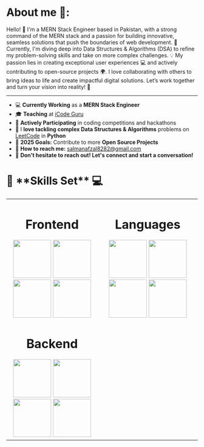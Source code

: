 <h1>About me 🚀:</h1>

Hello! 👋 I'm a MERN Stack Engineer based in Pakistan, with a strong command of the MERN stack and a passion for building innovative, seamless solutions that push the boundaries of web development. 
🚀 Currently, I'm diving deep into Data Structures & Algorithms (DSA) to refine my problem-solving skills and take on more complex challenges. 💡
My passion lies in creating exceptional user experiences 💻 and actively contributing to open-source projects 🌍.
I love collaborating with others to bring ideas to life and create impactful digital solutions.
Let’s work together and turn your vision into reality! 🌟
<hr>

<ul>
    <li>💻 <strong>Currently Working</strong> as a <strong>MERN Stack Engineer</strong></li>
    <li>🎓 <strong>Teaching</strong> at <a href="https://www.facebook.com/iCodeguru" target="_blank">iCode Guru</a></li>
    <li>🚀 <strong>Actively Participating</strong> in coding competitions and hackathons</li>
    <li>🧩 I <strong>love tackling complex Data Structures & Algorithms</strong> problems on <a href="https://leetcode.com/" target="_blank">LeetCode</a> in <strong>Python</strong></li>
    <li>🎯 <strong>2025 Goals:</strong> Contribute to more <strong>Open Source Projects</strong></li>
    <li>📧 <strong>How to reach me:</strong> <a href="mailto:salmanafzal8282@gmail.com">salmanafzal8282@gmail.com</a></li>
    <li>🤝 <strong>Don't hesitate to reach out! Let's connect and start a conversation!</strong></li>
</ul>

<h1>🔧 **Skills Set** 💻</h1>

<table style="width: 100%; table-layout: fixed; border-spacing: 10px;">
  <tr>
    <!-- Frontend Section -->
    <td style="vertical-align: top; width: 33%; text-align: center;">
      <h1>Frontend</h1>
      <img src="https://encrypted-tbn0.gstatic.com/images?q=tbn:ANd9GcT6935wo8bLZh5FeafJEffqWKDOpNpx6UE5bg&s" width="100px" height="100px">
      <img src="https://upload.wikimedia.org/wikipedia/commons/d/d5/CSS3_logo_and_wordmark.svg" width="100px" height="100px">
      <img src="https://encrypted-tbn0.gstatic.com/images?q=tbn:ANd9GcRss-86vRuxOArrVRmMgerLZ5pi8yCs6U7zsQ&s" width="100px" height="100px">
      <img src="https://encrypted-tbn0.gstatic.com/images?q=tbn:ANd9GcSYblUcIW4H3tPxRrLVOCKstsEWPUveoaPk1w&s" width="100px" height="100px">
        <h1>Backend</h1>
      <img src="https://encrypted-tbn0.gstatic.com/images?q=tbn:ANd9GcT6935wo8bLZh5FeafJEffqWKDOpNpx6UE5bg&s" width="100px" height="100px">
      <img src="https://upload.wikimedia.org/wikipedia/commons/d/d5/CSS3_logo_and_wordmark.svg" width="100px" height="100px">
      <img src="https://encrypted-tbn0.gstatic.com/images?q=tbn:ANd9GcRss-86vRuxOArrVRmMgerLZ5pi8yCs6U7zsQ&s" width="100px" height="100px">
      <img src="https://encrypted-tbn0.gstatic.com/images?q=tbn:ANd9GcSYblUcIW4H3tPxRrLVOCKstsEWPUveoaPk1w&s" width="100px" height="100px">
    </td>
    <!-- Second Column: Languages -->
    <td style="vertical-align: top; width: 33%; text-align: center;">
      <h1>Languages</h1>
      <img src="https://encrypted-tbn0.gstatic.com/images?q=tbn:ANd9GcQyTGSDDmGK9JX3Il3ja7LUr2fJaUS0fgQsCw&s" width="100px" height="100px">
      <img src="https://upload.wikimedia.org/wikipedia/commons/d/d5/CSS3_logo_and_wordmark.svg" width="100px" height="100px">
      <img src="https://encrypted-tbn0.gstatic.com/images?q=tbn:ANd9GcRss-86vRuxOArrVRmMgerLZ5pi8yCs6U7zsQ&s" width="100px" height="100px">
      <img src="https://encrypted-tbn0.gstatic.com/images?q=tbn:ANd9GcSYblUcIW4H3tPxRrLVOCKstsEWPUveoaPk1w&s" width="100px" height="100px">
    </td>

   
    
     
   </tr>
</table>
    






    


